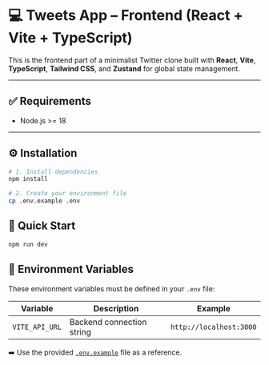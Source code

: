 # 💻 Tweets App – Frontend (React + Vite + TypeScript)

This is the frontend part of a minimalist Twitter clone built with **React**, **Vite**, **TypeScript**, **Tailwind CSS**, and **Zustand** for global state management.

---

## ✅ Requirements

- Node.js >= 18

---

## ⚙️ Installation

```bash
# 1. Install dependencies
npm install

# 2. Create your environment file
cp .env.example .env
```
## 🚀 Quick Start

```bash
npm run dev
```

## 🔐 Environment Variables

These environment variables must be defined in your `.env` file:

| Variable       | Description               | Example                   |
|----------------|---------------------------|---------------------------|
| `VITE_API_URL` | Backend connection string | `http://localhost:3000`   |


➡️ Use the provided [`.env.example`](.env.example) file as a reference.

